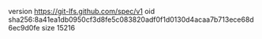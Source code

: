 version https://git-lfs.github.com/spec/v1
oid sha256:8a41ea1db0950cf3d8fe5c083820adf0f1d0130d4acaa7b713ece68d6ec9d0fe
size 15216
